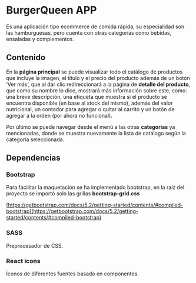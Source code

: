 # BurgerQueen APP

Es una aplicación tipo ecommerce de comida rápida, su especialidad son las hamburguesas, pero cuenta con otras categorías como bebidas, ensaladas y complementos.

## Contenido

En la **página principal** se puede visualizar todo el catálogo de productos que incluye la imagen, el título y el precio del producto además de un botón ‘Ver más’, que al dar clic redireccionará a la página de **detalle del producto**, que como su nombre lo dice, mostrará más información sobre este, como: una breve descripción, una etiqueta que muestra si el producto se encuentra disponible (en base al stock del mismo), además del valor nutricional, un contador para agregar o quitar al carrito y un botón de agregar a la orden (por ahora no funcional).

Por último se puede navegar desde el menú a las otras **categorías** ya mencionadas, donde se muestra nuevamente la lista de catálogo según la categoría seleccionada.

## Dependencias

### Bootstrap

Para facilitar la maquetación se ha implementado bootstrap, en la raíz del proyecto se importó solo las grillas **bootstrap-grid.css** 

[https://getbootstrap.com/docs/5.2/getting-started/contents/#compiled-bootstrap](https://getbootstrap.com/docs/5.2/getting-started/contents/#compiled-bootstrap)

### SASS

Preprocesador de CSS.

### React icons

Íconos de diferentes fuentes basado en componentes.